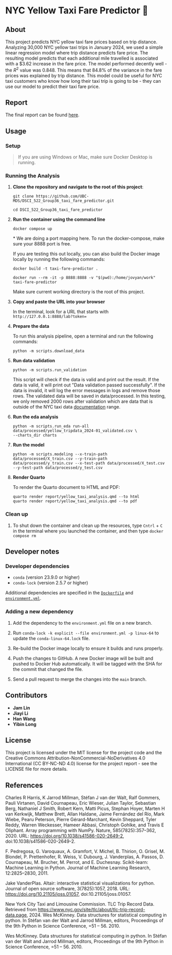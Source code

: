 # NYC Yellow Taxi Fare Predictor 🚕


## About

This project predicts NYC yellow taxi fare prices based on trip distance. Analyzing 30,000 NYC yellow taxi trips in January 2024, we used a simple linear regression model where trip distance predicts fare price. The resulting model predicts that each additional mile travelled is associated with a $3.62 increase in the fare price. The model performed decently well - the $R^2$ value was 0.848. This means that 84.8% of the variance in the fare prices was explained by trip distance. This model could be useful for NYC taxi customers who know how long their taxi trip is going to be - they can use our model to predict their taxi fare price.

## Report

The final report can be found [here](https://UBC-MDS.github.io/DSCI_522_Group36_taxi_fare_predictor/).

## Usage

### Setup

> If you are using Windows or Mac, make sure Docker Desktop is running.

### Running the Analysis

1. **Clone the repository and navigate to the root of this project**:
    ```
    git clone https://github.com/UBC-MDS/DSCI_522_Group36_taxi_fare_predictor.git
    
    cd DSCI_522_Group36_taxi_fare_predictor
    ```
    
2. **Run the container using the command line**
    ``` 
    docker compose up
    ```
    \* We are doing a port mapping here. To run the docker-compose, make sure your 8888 port is free. 

    If you are testing this out locally, you can also build the Docker image locally by running the following commands: 
    ```
    docker build -t taxi-fare-predictor .

    docker run --rm -it -p 8888:8888 -v "$(pwd):/home/jovyan/work" taxi-fare-predictor
    ```
    Make sure current working directory is the root of this project.

3. **Copy and paste the URL into your browser**
   
   In the terminal, look for a URL that starts with 
    `http://127.0.0.1:8888/lab?token=` 

4. **Prepare the data**

   To run this analysis pipeline, open a terminal and run the following commands:
   
   ```
   python -m scripts.download_data
   ```
    
5. **Run data validation**

    ```
    python -m scripts.run_validation
    ```
    
    This script will check if the data is valid and print out the result. If the data is valid, it will print out "Data validation passed successfully". If the data is invalid, it will log the error messages in logs and remove those rows. The validated data will be saved in data/processed. In this testing, we only removed 2000 rows after validation which are data that is outside of the NYC taxi data [documentation](https://www.nyc.gov/assets/tlc/downloads/pdf/data_dictionary_trip_records_yellow.pdf) range.

6. **Run the eda analysis**
   
    ```
    python -m scripts.run_eda run-all data/processed/yellow_tripdata_2024-01_validated.csv \
    --charts_dir charts
    ```

7. **Run the model**

   ```
   python -m scripts.modeling --x-train-path data/processed/X_train.csv --y-train-path data/processed/y_train.csv --x-test-path data/processed/X_test.csv --y-test-path data/processed/y_test.csv
   ```

8. **Render Quarto**

   To render the Quarto document to HTML and PDF:

   ```
   quarto render report/yellow_taxi_analysis.qmd --to html
   quarto render report/yellow_taxi_analysis.qmd --to pdf
   ``` 

### Clean up

1. To shut down the container and clean up the resources, type `Cntrl` + `C` in the terminal where you launched the container, and then type `docker compose rm`

## Developer notes

### Developer dependencies
- `conda` (version 23.9.0 or higher)
- `conda-lock` (version 2.5.7 or higher)

Additional dependencies are specified in the [`Dockerfile`](Dockerfile) and [`environment.yml`](environment.yml).

### Adding a new dependency

1. Add the dependency to the `environment.yml` file on a new branch.

2. Run `conda-lock -k explicit --file environment.yml -p linux-64` to update the `conda-linux-64.lock` file.

2. Re-build the Docker image locally to ensure it builds and runs properly.

3. Push the changes to GitHub. A new Docker
   image will be built and pushed to Docker Hub automatically.
   It will be tagged with the SHA for the commit that changed the file.

4. Send a pull request to merge the changes into the `main` branch. 

## Contributors

- **Jam Lin**
- **Jiayi Li**
- **Han Wang**
- **Yibin Long**

## License

This project is licensed under the MIT license for the project code and the Creative Commons Attribution-NonCommercial-NoDerivatives 4.0 International (CC BY-NC-ND 4.0) license for the project report - see the LICENSE file for more details.

## References

Charles R Harris, K Jarrod Millman, Stéfan J van der Walt, Ralf Gommers, Pauli Virtanen, David Cournapeau, Eric Wieser, Julian Taylor, Sebastian Berg, Nathaniel J Smith, Robert Kern, Matti Picus, Stephan Hoyer, Marten H van Kerkwijk, Matthew Brett, Allan Haldane, Jaime Fernández del Río, Mark Wiebe, Pearu Peterson, Pierre Gérard-Marchant, Kevin Sheppard, Tyler Reddy, Warren Weckesser, Hameer Abbasi, Christoph Gohlke, and Travis E Oliphant. Array programming with NumPy. Nature, 585(7825):357–362, 2020. URL: https://doi.org/10.1038/s41586-020-2649-2, doi:10.1038/s41586-020-2649-2.

F. Pedregosa, G. Varoquaux, A. Gramfort, V. Michel, B. Thirion, O. Grisel, M. Blondel, P. Prettenhofer, R. Weiss, V. Dubourg, J. Vanderplas, A. Passos, D. Cournapeau, M. Brucher, M. Perrot, and E. Duchesnay. Scikit-learn: Machine Learning in Python. Journal of Machine Learning Research, 12:2825–2830, 2011.

Jake VanderPlas. Altair: interactive statistical visualizations for python. Journal of open source software, 3(7825):1057, 2018. URL: https://doi.org/10.21105/joss.01057, doi:10.21105/joss.01057.

New York City Taxi and Limousine Commission. TLC Trip Record Data. Retrieved from https://www.nyc.gov/site/tlc/about/tlc-trip-record-data.page, 2024. Wes McKinney. Data structures for statistical computing in python. In Stéfan van der Walt and Jarrod Millman, editors, Proceedings of the 9th Python in Science Conference, =51 – 56. 2010.

Wes McKinney. Data structures for statistical computing in python. In Stéfan van der Walt and Jarrod Millman, editors, Proceedings of the 9th Python in Science Conference, =51 – 56. 2010.
